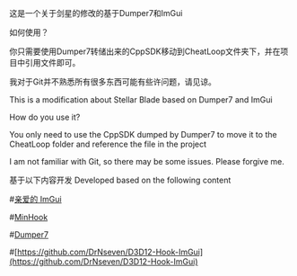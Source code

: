 这是一个关于剑星的修改的基于Dumper7和ImGui

如何使用？

你只需要使用Dumper7转储出来的CppSDK移动到CheatLoop文件夹下，并在项目中引用文件即可。

我对于Git并不熟悉所有很多东西可能有些许问题，请见谅。

This is a modification about Stellar Blade based on Dumper7 and ImGui

How do you use it? 

You only need to use the CppSDK dumped by Dumper7 to move it to the CheatLoop folder and reference the file in the project

I am not familiar with Git, so there may be some issues. Please forgive me.

基于以下内容开发
Developed based on the following content

#[亲爱的 ImGui](https://github.com/ocornut/imgui)

#[MinHook](https://github.com/TsudaKageyu/minhook)

#[Dumper7](https://github.com/Encryqed/Dumper-7)

#[https://github.com/DrNseven/D3D12-Hook-ImGui](https://github.com/DrNseven/D3D12-Hook-ImGui)

